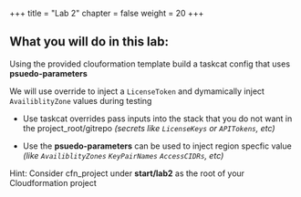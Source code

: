 +++
title = "Lab 2"
chapter = false
weight = 20
+++

## What you will do in this lab:
Using the provided clouformation template build a taskcat config that uses **psuedo-parameters**

We will use override to inject a `LicenseToken` and dymamically inject `AvailiblityZone` values during testing

- Use taskcat overrides pass inputs into the stack that you do not want in the project_root/gitrepo _(secrets like `LicenseKeys` or `APITokens`, etc)_

- Use the **psuedo-parameters** can be used to inject region specfic value _(like `AvailiblityZones` `KeyPairNames` `AccessCIDRs`, etc)_


Hint: Consider cfn_project under **start/lab2** as the root of your Cloudformation project
